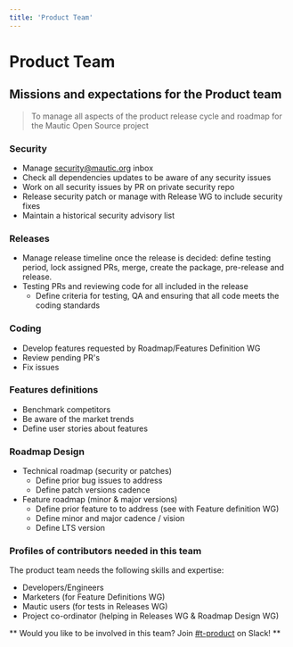 ```yaml
---
title: 'Product Team'
---
```


# Product Team

## Missions and expectations for the Product team

> To manage all aspects of the product release cycle and roadmap for the Mautic Open Source project

### Security
  * Manage [security@mautic.org](mailto:security@mautic.org) inbox
  * Check all dependencies updates to be aware of any security issues
  * Work on all security issues by PR on private security repo
  * Release security patch or manage with Release WG to include security fixes
  * Maintain a historical security advisory list

### Releases
  * Manage release timeline once the release is decided: define testing period, lock assigned PRs, merge, create the package, pre-release and release.
  * Testing PRs and reviewing code for all included in the release
    * Define criteria for testing, QA and ensuring that all code meets the coding standards

### Coding
  * Develop features requested by Roadmap/Features Definition WG
  * Review pending PR's
  * Fix issues

### Features definitions
  * Benchmark competitors
  * Be aware of the market trends
  * Define user stories about features

### Roadmap Design
  * Technical roadmap (security or patches)
    * Define prior bug issues to address
    * Define patch versions cadence
  * Feature roadmap (minor & major versions)
    * Define prior feature to to address (see with Feature definition WG)
    * Define minor and major cadence / vision
    * Define LTS version 

### Profiles of contributors needed in this team

The product team needs the following skills and expertise:

* Developers/Engineers
* Marketers (for Feature Definitions WG)
* Mautic users (for tests in Releases WG)
* Project co-ordinator (helping in Releases WG & Roadmap Design WG)

** Would you like to be involved in this team?  Join [#t-product](https://mautic.slack.com/archives/CQMKV0RU1) on Slack! **